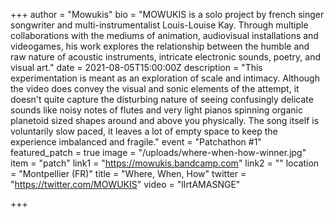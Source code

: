 +++
author = "Mowukis"
bio = "MOWUKIS is a solo project by french singer songwriter and multi-instrumentalist Louis-Louise Kay. Through multiple collaborations with the mediums of animation, audiovisual installations and videogames, his work explores the relationship between the humble and raw nature of acoustic instruments, intricate electronic sounds, poetry, and visual art."
date = 2021-08-05T15:00:00Z
description = "This experimentation is meant as an exploration of scale and intimacy. Although the video does convey the visual and sonic elements of the attempt, it doesn't quite capture the disturbing nature of seeing confusingly delicate sounds like noisy notes of flutes and very light pianos spinning organic planetoid sized shapes around and above you physically. The song itself is voluntarily slow paced, it leaves a lot of empty space to keep the experience imbalanced and fragile."
event = "Patchathon #1"
featured_patch = true
image = "/uploads/where-when-how-winner.jpg"
item = "patch"
link1 = "https://mowukis.bandcamp.com"
link2 = ""
location = "Montpellier (FR)"
title = "Where, When, How"
twitter = "https://twitter.com/MOWUKIS"
video = "lIrtAMASNGE"

+++
